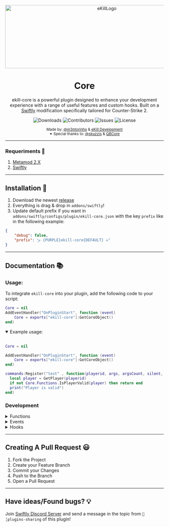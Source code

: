 <p align="center">

  <a href="https://github.com/ekill-framework/ekill-core">
    <img src="https://github-production-user-asset-6210df.s3.amazonaws.com/176477533/352083070-b68e5610-5db7-4693-8a05-5c96af0bb503.png?X-Amz-Algorithm=AWS4-HMAC-SHA256&X-Amz-Credential=AKIAVCODYLSA53PQK4ZA%2F20240725%2Fus-east-1%2Fs3%2Faws4_request&X-Amz-Date=20240725T110936Z&X-Amz-Expires=300&X-Amz-Signature=82a523eb545a0a86b5114b16f073170b80b7d1544e8b25d6d730f22079f0da03&X-Amz-SignedHeaders=host&actor_id=176477533&key_id=0&repo_id=833586191" alt="eKillLogo" width="630" height="201">
  </a>

  <h1 align="center">Core</h1>

  <p align="center">
    ekill-core is a powerful plugin designed to enhance your development experience with a range of useful features and custom hooks. Built on a <a href="https://swiftlycs2.net/">Swiftly</a> modification specifically tailored for Counter-Strike 2.
    <br/>
  </p>
</p>

<p align="center">
  <img src="https://img.shields.io/github/downloads/ekill-framework/ekill-core/total" alt="Downloads"> 
  <img src="https://img.shields.io/github/contributors/ekill-framework/ekill-core?color=dark-green" alt="Contributors">
  <img src="https://img.shields.io/github/issues/ekill-framework/ekill-core" alt="Issues">
  <img src="https://img.shields.io/github/license/ekill-framework/ekill-core" alt="License">
</p>

<p align="center"><sub>Made by: <a href="https://github.com/m3ntorinho" target="_blank">@m3ntorinho</a> & <a href="https://ekill.dev" target="_blank">eKill Development</a>
  <br/>
  ✦ Special thanks to: <a href="https://github.com/skuzzis" target="_blank">@skuzzis</a> & <a href="https://github.com/qbcore-framework/qb-core" target="_blank">QBCore</a>
</sub></p>

---
### Requeriments 📄
1. [Metamod 2.X](https://www.sourcemm.net/downloads.php/?branch=master)
2. [Swiftly](https://github.com/swiftly-solution/swiftly/releases/latest)
---

## Installation 👀

1. Download the newest [release](https://github.com/ekill-framework/ekill-core/releases)
2. Everything is drag & drop in `addons/swiftly`!
3. Update default prefix if you want in `addons/swiftly/configs/plugin/ekill-core.json` with the key `prefix` like in the following example:
```json
{
    "debug": false,
    "prefix": "͖☠ {PURPLE}ekill-core{DEFAULT} ☠"
}
```
---

## Documentation 📚

### Usage: 
  To integrate `ekill-core` into your plugin, add the following code to your script:
  
  ```lua
Core = nil
  AddEventHandler("OnPluginStart", function (event)
      Core = exports["ekill-core"]:GetCoreObject()
  end)
```
  <details open>
<summary>
Example usage:
</summary> <br />
  
```lua
Core = nil

AddEventHandler("OnPluginStart", function (event)
    Core = exports["ekill-core"]:GetCoreObject()
end)

commands:Register("test" , function(playerid, args, argsCount, silent, prefix)
  local player = GetPlayer(playerid)
  if not Core.Functions.IsPlayerValid(player) then return end
  print("Player is valid")
end)


```
</details>

### Development
<details>
<summary>
Functions
</summary> <br />
  
- **IsPlayerValid**
```lua
---@param player Player
---@return boolean
Core.Functions.IsPlayerValid(player) or exports["ekill-core"]:IsPlayerValid(player)
```
- **IsPlayerIdValid**
```lua
---@param player Player
---@return boolean
Core.Functions.IsPlayerIdValid(player) or exports["ekill-core"]:IsPlayerIdValid(player)
```
- **IsPistolRound**
```lua
---@return boolean
Core.Functions.IsPistolRound() or exports["ekill-core"]:IsPistolRound()
```
- **IsWarmupPeriod**
```lua
---@return boolean
Core.Functions.IsWarmupPeriod() or exports["ekill-core"]:IsWarmupPeriod()
```

- **HasPlayerWeapon**
```lua
---@param player Player
---@param weaponName string
---@return boolean
Core.Functions.HasPlayerWeapon(player,weaponName) or exports["ekill-core"]:HasPlayerWeapon(player, weaponName)
```
- **GetTeamScore**
```lua
---@param teamID Team (https://swiftlycs2.net/docs/scripting/types/core/team.html)
---@return boolean
Core.Functions.GetTeamScore(teamID) or exports["ekill-core"]:GetTeamScore(teamID)
```
- **GetCPlantedC4**
```lua
---@return CPlantedC4|nil
Core.Functions.GetCPlantedC4() or exports["ekill-core"]:GetCPlantedC4()
```
- **IsBombPlanted**
```lua
---@return boolean
Core.Functions.IsBombPlanted() or exports["ekill-core"]:IsBombPlanted()
```
- **IsBombPlantedSide**
```lua
---@param bombSideId number
---@return boolean
Core.Functions.IsBombPlantedSide(bombSideID) or exports["ekill-core"]:IsBombPlantedSide(bombSideID)
```

- **CalculateDistanceBetweenVector**
```lua
---@param vector1 Vector (https://swiftlycs2.net/docs/scripting/sdkclasses/core/vector.html)
---@param vector2 Vector (https://swiftlycs2.net/docs/scripting/sdkclasses/core/vector.html)
---@return integer
Core.Functions.CalculateDistanceBetweenVector(vector1, vector2) or exports["ekill-core"]:CalculateDistanceBetweenVector(vector1, vector2)
```

- **SendToPlayer**
```lua
---@param prefix string (if nil or empty then default value is getted from config.prefix)
---@param messageType MessageType (https://swiftlycs2.net/docs/scripting/types/core/messagetype.html)
---@param player Player
---@param message string
Core.Functions.SendToPlayer(prefix,messageType,player,message) or exports["ekill-core"]:SendToPlayer(prefix,messageType,player,message)
```

- **SendToAllPlayers**
```lua
---@param prefix string (if nil or empty then default value is getted from config.prefix)
---@param messageType MessageType (https://swiftlycs2.net/docs/scripting/types/core/messagetype.html)
---@param message string
Core.Functions.SendToAllPlayers(prefix,messageType,message) or exports["ekill-core"]:SendToAllPlayers(prefix,messageType,message)
```
</details>

<details>
<summary>
Events
</summary> <br />
  
- **OnCoreLoaded**
```lua
AddEventHandler("ekill:Event:OnCoreLoaded", function(core --[[Core]])
    --[[ ... ]]
    return EventResult.Continue
end)
```
</details>
<details>
<summary>
Hooks
</summary> <br />
  
- **CCSPlayerPawnBase_PostThink**
```lua
AddEventHandler("ekill:Hook:CCSPlayerPawnBase_PostThink", function(ccsPlayerPawnBase --[[CCSPlayerPawnBase]])
    --[[ ... ]]
    return EventResult.Continue
end)
```
</details>

---
## Creating A Pull Request 😃

1. Fork the Project
2. Create your Feature Branch
3. Commit your Changes
4. Push to the Branch
5. Open a Pull Request
---
## Have ideas/Found bugs? 💡
Join [Swiftly Discord Server](https://swiftlycs2.net/discord) and send a message in the topic from `📕╎plugins-sharing` of this plugin!
